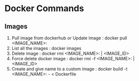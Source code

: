 # Docker  Commands

## Images

1. Pull image from dockerhub or Update Image : docker pull <IMAGE_NAME>:<VERSION>
2. List all the images : docker images
3. Delete image : docker rmi <IMAGE_NAME>:<VERSION> | <IMAGE_ID>
4. Force delete docker image : docker rmi -f <IMAGE_NAME>:<VERSION> | <IMAGE_ID>
5. Create and give name to a custom image : docker build -t <IMAGE_NAME>:<VERSION>  - < Dockerfile




  
